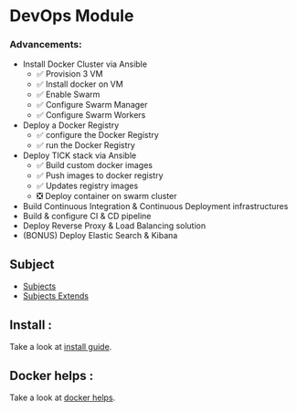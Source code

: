 # DevOps Module


### Advancements:

- Install Docker Cluster via Ansible
    - :white_check_mark: Provision 3 VM
    - :white_check_mark: Install docker on VM
    - :white_check_mark: Enable Swarm
    - :white_check_mark: Configure Swarm Manager
    - :white_check_mark: Configure Swarm Workers
- Deploy a Docker Registry
    - :white_check_mark: configure the Docker Registry
    - :white_check_mark: run the Docker Registry
- Deploy TICK stack via Ansible
    - :white_check_mark: Build custom docker images
    - :white_check_mark: Push images to docker registry
    - :white_check_mark: Updates registry images
    - :negative_squared_cross_mark: Deploy container on swarm cluster
- Build Continuous Integration & Continuous Deployment infrastructures
- Build & configure CI & CD pipeline
- Deploy Reverse Proxy & Load Balancing solution
- (BONUS) Deploy Elastic Search & Kibana


## Subject

- [Subjects](docs/subjects/subject.png)
- [Subjects Extends](docs/subjects/extends.pdf)


## Install :

Take a look at [install guide](docs/install.md).


## Docker helps :

Take a look at [docker helps](docs/docker.md).

